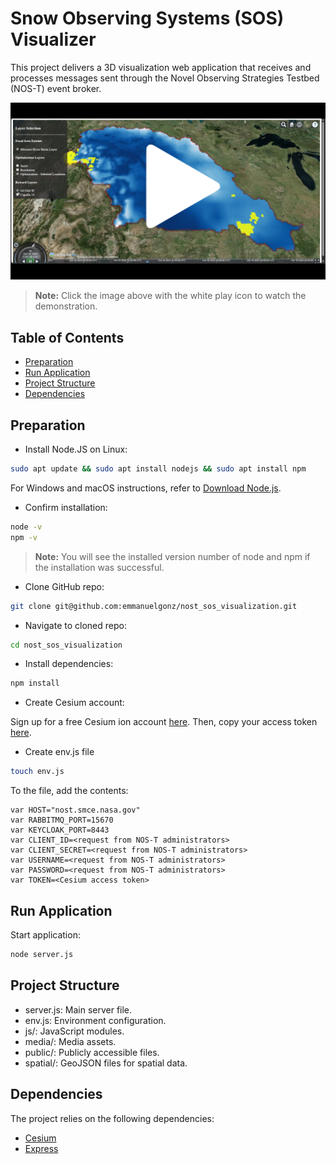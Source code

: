 # Snow Observing Systems (SOS) Visualizer

This project delivers a 3D visualization web application that receives and processes messages sent through the Novel Observing Strategies Testbed (NOS-T) event broker.

<a href="https://youtu.be/zKBMltZmC8g" target="_blank">
  <img src="media/image.png" alt="Watch the video" />
</a>

> **Note:** Click the image above with the white play icon to watch the demonstration.

## Table of Contents

- [Preparation](#preparation)
- [Run Application](#run-application)
- [Project Structure](#project-structure)
- [Dependencies](#dependencies)
<!-- - [Contributing](#contributing)
- [License](#license) -->

## Preparation

- Install Node.JS on Linux:

```bash
sudo apt update && sudo apt install nodejs && sudo apt install npm
```

For Windows and macOS instructions, refer to [Download Node.js](https://nodejs.org/en/download/package-manager).

- Confirm installation:

```bash
node -v
npm -v
```

> **Note:** You will see the installed version number of node and npm if the installation was successful.

- Clone GitHub repo:

```bash
git clone git@github.com:emmanuelgonz/nost_sos_visualization.git
```

- Navigate to cloned repo:

```bash
cd nost_sos_visualization
```

- Install dependencies:

```bash
npm install
```

- Create Cesium account:

Sign up for a free Cesium ion account [here](https://ion.cesium.com/signup). Then, copy your access token [here](https://ion.cesium.com/tokens?).

- Create env.js file

```bash
touch env.js
```

To the file, add the contents: 

```
var HOST="nost.smce.nasa.gov"
var RABBITMQ_PORT=15670
var KEYCLOAK_PORT=8443
var CLIENT_ID=<request from NOS-T administrators>
var CLIENT_SECRET=<request from NOS-T administrators>
var USERNAME=<request from NOS-T administrators>
var PASSWORD=<request from NOS-T administrators>
var TOKEN=<Cesium access token>
```

## Run Application

Start application:

```bash
node server.js
```

## Project Structure

- server.js: Main server file.
- env.js: Environment configuration.
- js/: JavaScript modules.
- media/: Media assets.
- public/: Publicly accessible files.
- spatial/: GeoJSON files for spatial data.

## Dependencies

The project relies on the following dependencies: 

- [Cesium](https://cesium.com/platform/cesiumjs/)
- [Express](https://expressjs.com/)